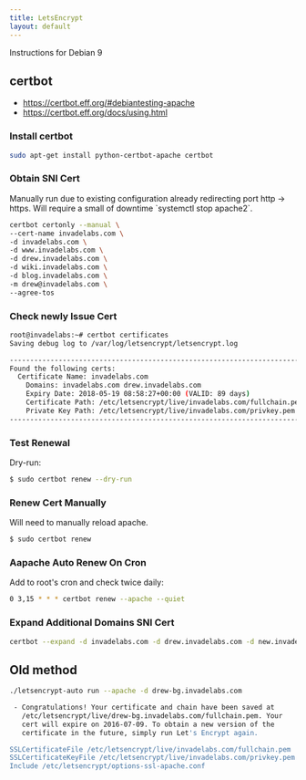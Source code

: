 ```yaml
---
title: LetsEncrypt
layout: default
---
```


Instructions for Debian 9

certbot
-------

-   <https://certbot.eff.org/#debiantesting-apache>
-   <https://certbot.eff.org/docs/using.html>

### Install certbot

``` bash
sudo apt-get install python-certbot-apache certbot
```

### Obtain SNI Cert

Manually run due to existing configuration already redirecting port http
-&gt; https. Will require a small of downtime \`systemctl stop
apache2\`.

``` bash
certbot certonly --manual \
--cert-name invadelabs.com \
-d invadelabs.com \
-d www.invadelabs.com \
-d drew.invadelabs.com \
-d wiki.invadelabs.com \
-d blog.invadelabs.com \
-m drew@invadelabs.com \
--agree-tos
```

### Check newly Issue Cert

``` bash
root@invadelabs:~# certbot certificates
Saving debug log to /var/log/letsencrypt/letsencrypt.log

-------------------------------------------------------------------------------
Found the following certs:
  Certificate Name: invadelabs.com
    Domains: invadelabs.com drew.invadelabs.com
    Expiry Date: 2018-05-19 08:58:27+00:00 (VALID: 89 days)
    Certificate Path: /etc/letsencrypt/live/invadelabs.com/fullchain.pem
    Private Key Path: /etc/letsencrypt/live/invadelabs.com/privkey.pem
-------------------------------------------------------------------------------
```

### Test Renewal

Dry-run:

``` bash
$ sudo certbot renew --dry-run
```

### Renew Cert Manually

Will need to manually reload apache.

``` bash
$ sudo certbot renew
```

### Aapache Auto Renew On Cron

Add to root's cron and check twice daily:

``` bash
0 3,15 * * * certbot renew --apache --quiet 
```

### Expand Additional Domains SNI Cert

``` bash
certbot --expand -d invadelabs.com -d drew.invadelabs.com -d new.invadelabs.com
```

Old method
----------

``` bash
./letsencrypt-auto run --apache -d drew-bg.invadelabs.com

 - Congratulations! Your certificate and chain have been saved at
   /etc/letsencrypt/live/drew-bg.invadelabs.com/fullchain.pem. Your
   cert will expire on 2016-07-09. To obtain a new version of the
   certificate in the future, simply run Let's Encrypt again.

SSLCertificateFile /etc/letsencrypt/live/invadelabs.com/fullchain.pem
SSLCertificateKeyFile /etc/letsencrypt/live/invadelabs.com/privkey.pem
Include /etc/letsencrypt/options-ssl-apache.conf
```
